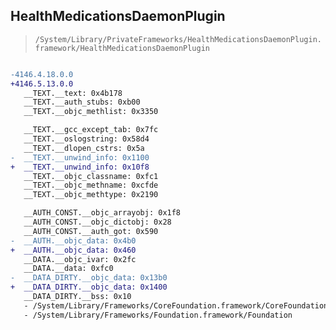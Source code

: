 ## HealthMedicationsDaemonPlugin

> `/System/Library/PrivateFrameworks/HealthMedicationsDaemonPlugin.framework/HealthMedicationsDaemonPlugin`

```diff

-4146.4.18.0.0
+4146.5.13.0.0
   __TEXT.__text: 0x4b178
   __TEXT.__auth_stubs: 0xb00
   __TEXT.__objc_methlist: 0x3350

   __TEXT.__gcc_except_tab: 0x7fc
   __TEXT.__oslogstring: 0x58d4
   __TEXT.__dlopen_cstrs: 0x5a
-  __TEXT.__unwind_info: 0x1100
+  __TEXT.__unwind_info: 0x10f8
   __TEXT.__objc_classname: 0xfc1
   __TEXT.__objc_methname: 0xcfde
   __TEXT.__objc_methtype: 0x2190

   __AUTH_CONST.__objc_arrayobj: 0x1f8
   __AUTH_CONST.__objc_dictobj: 0x28
   __AUTH_CONST.__auth_got: 0x590
-  __AUTH.__objc_data: 0x4b0
+  __AUTH.__objc_data: 0x460
   __DATA.__objc_ivar: 0x2fc
   __DATA.__data: 0xfc0
-  __DATA_DIRTY.__objc_data: 0x13b0
+  __DATA_DIRTY.__objc_data: 0x1400
   __DATA_DIRTY.__bss: 0x10
   - /System/Library/Frameworks/CoreFoundation.framework/CoreFoundation
   - /System/Library/Frameworks/Foundation.framework/Foundation

```
